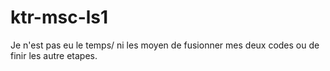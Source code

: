 # ktr-msc-ls1

Je n'est pas eu le temps/ ni les moyen de fusionner mes deux codes ou de finir les autre etapes.
